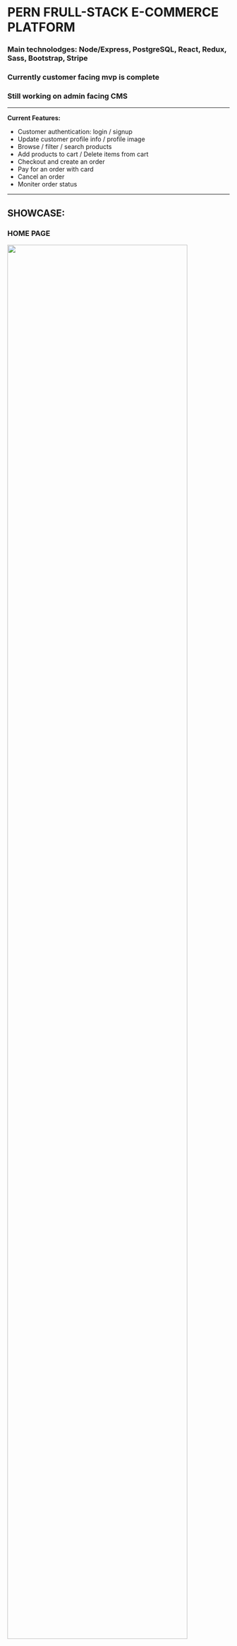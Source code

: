 # PERN FRULL-STACK E-COMMERCE PLATFORM

### Main technolodges: Node/Express, PostgreSQL, React, Redux, Sass, Bootstrap, Stripe

### Currently customer facing mvp is complete
### Still working on admin facing CMS

---

**Current Features:**
- Customer authentication: login / signup
- Update customer profile info / profile image
- Browse / filter / search products
- Add products to cart / Delete items from cart
- Checkout and create an order
- Pay for an order with card
- Cancel an order
- Moniter order status

---

## SHOWCASE:

### HOME PAGE
<img src="./showcase/home.png" width="90%">

### ITEMS PAGE
<img src="./showcase/items.png" width="90%">

### CART COMPONENT
<img src="./showcase/cart.png">

### CHECKOUT PAGE
<img src="./showcase/checkout.png" width="90%">

### ORDER SUMMARY PAGE
<img src="./showcase/orderSummary.png" width="90%">

### STRIPE INTERGRATION
<img src="./showcase/stripe.png" width="90%">

### CUSTOMER ORDER LIST
<img src="./showcase/orderList.png" width="90%">

### CUSTOMER PROFILE
<img src="./showcase/profile.png" width="90%">

### CUSTOMER SIGNUP
<img src="./showcase/signup.png" width="90%">
